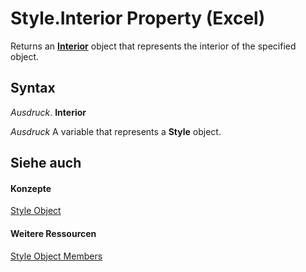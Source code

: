 
# Style.Interior Property (Excel)

Returns an  **[Interior](37c79831-2cac-69fd-10ee-6d5415ed338b.md)** object that represents the interior of the specified object.


## Syntax

 _Ausdruck_. **Interior**

 _Ausdruck_ A variable that represents a **Style** object.


## Siehe auch


#### Konzepte


[Style Object](3c1e9184-0075-5f46-9a1a-0b61d874d1f8.md)
#### Weitere Ressourcen


[Style Object Members](http://msdn.microsoft.com/library/78f477c9-4033-e7c5-fc3d-7ba025392d31%28Office.15%29.aspx)
